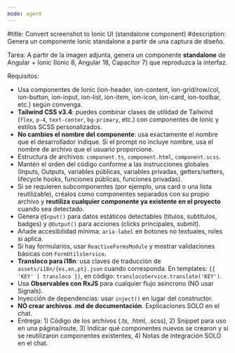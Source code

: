 ```yaml
---
mode: agent
---
```

#title: Convert screenshot to Ionic UI (standalone component)
#description: Genera un componente Ionic standalone a partir de una captura de diseño.


Tarea: A partir de la imagen adjunta, genera un componente **standalone** de Angular + Ionic (Ionic 8, Angular 18, Capacitor 7) que reproduzca la interfaz.


Requisitos:
- Usa componentes de Ionic (ion-header, ion-content, ion-grid/row/col, ion-button, ion-input, ion-list, ion-item, ion-icon, ion-card, ion-toolbar, etc.) según convenga.
- **Tailwind CSS v3.4**: puedes combinar clases de utilidad de Tailwind (`flex`, `p-4`, `text-center`, `bg-primary`, etc.) con componentes de Ionic y estilos SCSS personalizados.
- **No cambies el nombre del componente**: usa exactamente el nombre que el desarrollador indique. Si el prompt no incluye nombre, usa el nombre de archivo que el usuario proporcione.
- Estructura de archivos: `component.ts`, `component.html`, `component.scss`.
- Mantén el orden del código conforme a las instrucciones globales (Inputs, Outputs, variables públicas, variables privadas, getters/setters, lifecycle hooks, funciones públicas, funciones privadas).
- Si se requieren subcomponentes (por ejemplo, una card o una lista reutilizable), créalos como componentes separados con su propio archivo y **reutiliza cualquier componente ya existente en el proyecto** cuando sea detectado.
- Genera `@Input()` para datos estáticos detectables (títulos, subtítulos, badges) y `@Output()` para acciones (clicks principales, submit).
- Añade accesibilidad mínima: `aria-label` en botones no textuales, roles si aplica.
- Si hay formularios, usar `ReactiveFormsModule` y mostrar validaciones básicas con `FormUtilsService`.
- **Transloco para i18n**: usa claves de traducción de `assets/i18n/{es,en,pt}.json` cuando corresponda. En templates: `{{ 'KEY' | transloco }}`, en código: `translocoService.translate('KEY')`.
- Usa **Observables con RxJS** para cualquier flujo asíncrono (NO usar Signals).
- Inyección de dependencias: usar `inject()` en lugar del constructor.
- **NO crear archivos .md de documentación**. Explicaciones SOLO en el chat.
- Entrega: 1) Código de los archivos (.ts, .html, .scss), 2) Snippet para uso en una página/route, 3) Indicar qué componentes nuevos se crearon y si se reutilizaron componentes existentes, 4) Notas de integración SOLO en el chat.